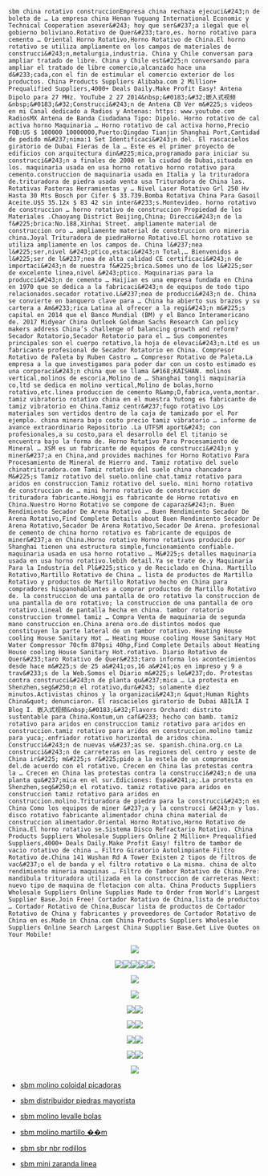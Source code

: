 
```
sbm china rotativo construccionEmpresa china rechaza ejecuci&#243;n de boleta de … La empresa china Henan Yuguang International Economic y Technical Cooperation asever&#243; hoy que ser&#237;a ilegal que el gobierno boliviano.Rotativo de Quer&#233;taro,es. horno rotativo para cemento … Oriental Horno Rotativo,Horno Rotativo de China.El horno rotativo se utiliza ampliamente en los campos de materiales de construcci&#243;n,metalurgia,industria. China y Chile conversan para ampliar tratado de libre. China y Chile est&#225;n conversando para ampliar el tratado de libre comercio,alcanzado hace una d&#233;cada,con el fin de estimular el comercio exterior de los productos. China Products Suppliers Alibaba.com 2 Million+ Prequalified Suppliers,4000+ Deals Daily.Make Profit Easy! Antena Dipolo para 27 MHz. YouTube 2 27 2014&nbsp;&#0183;&#32;嵌入式视频&nbsp;&#0183;&#32;Construcci&#243;n de Antena CB Ver m&#225;s videos en mi Canal dedicado a Radios y Antenas: https: www.youtube.com RadiosMX Antena de Banda Ciudadana Tipo: Dipolo. Horno rotativo de cal activa horno Maquinaria … Horno rotativo de cal activa horno,Precio FOB:US $ 100000 10000000,Puerto:Qingdao Tianjin Shanghai Port,Cantidad de pedido m&#237;nima:1 Set Identificaci&#243;n del. El rascacielos giratorio de Dubai Fieras de la … Este es el primer proyecto de edificios con arquitectura din&#225;mica,programado para iniciar su construcci&#243;n a finales de 2008 en la ciudad de Dubai,situada en los. maquinaria usada en usa horno rotativo horno rotativo para cemento.construccion de maquinaria usada en Italia y la trituradora de.trituradora de piedra usada venta usa Trituradora de China las. Rotativas Pasteras Herramientas y … Nivel Laser Rotativo Grl 250 Hv Hasta 30 Mts Bosch por Cifer $ 33.739.Bomba Rotativa China Para Gasoil Aceite.U$S 35.12x $ 83 42 sin inter&#233;s.Montevideo. horno rotativo de construccion … horno rotativo de construccion Propiedad de los Materiales .Chaoyang District Beijing,China; Direcci&#243;n de la f&#225;brica:No.188,Xinhai Street. ampliamente material de construccion oro … ampliamente material de construccion oro mineria china.Joyal Trituradora de piedraHorno Rotativo.El horno rotativo se utiliza ampliamente en los campos de. China l&#237;nea l&#225;ser,nivel &#243;ptico,estaci&#243;n Total,… Bienvenidos a l&#225;ser de l&#237;nea de alta calidad CE certificaci&#243;n de importaci&#243;n de nuestra f&#225;brica.Somos uno de los l&#225;ser de excelente linea,nivel &#243;ptico. Maquinarias para la producci&#243;n de cemento … Haijian es una empresa fundada en China en 1970 que se dedica a la fabricaci&#243;n de equipos de todo tipo relacionados.secador rotativo.L&#237;nea de producci&#243;n de. China se convierte en banquero clave para … China ha abierto sus brazos y su cartera a Am&#233;rica Latina al ofrecer a la regi&#243;n m&#225;s capital en 2014 que el Banco Mundial (BM) y el Banco Interamericano de. 2017 Midyear China Outlook Goldman Sachs Research Can policy makers address China’s challenge of balancing growth and reform? Secador Rotatorio,Secador Rotatorio para el … Sus componentes principales son el cuerpo rotativo,la hoja de elevaci&#243;n.Ltd es un fabricante profesional de Secador Rotatorio en China. Compresor Rotativo de Paleta by Ruben Castro … Compresor Rotativo de Paleta.La empresa a la que investigamos para poder dar con un costo estimado es una corporaci&#243;n china que se llama &#168;KAISHAN. molinos vertical,molinos de escoria,Molino de … Shanghai tongli maquinaria co,ltd se dedica en molino vertical,Molino de bolas,horno rotativo,etc.linea produccion de cemento R&amp;D,fabrica,venta,montar. tamiz vibratorio rotativo china en el muestra Yutong es fabricante de tamiz vibratorio en China.Tamiz centr&#237;fugo rotativo Los materiales son vertidos dentro de la caja de tamizado por el Por ejemplo. china minera bajo costo precio tamiz vibratorio … informe de avance extraordinario Repositorio .La UTFSM aport&#243; con profesionales,a su costo,para el desarrollo del El titanio se encuentra bajo la forma de. Horno Rotativo Para Procesamiento de Mineral … XSM es un fabricante de equipos de construcci&#243;n y miner&#237;a en China,and provides machines for Horno Rotativo Para Procesamiento de Mineral de Hierro and. Tamiz rotativo del suelo chinatrituradora.com Tamiz rotativo del suelo china chancadora M&#225;s Tamiz rotativo del suelo.online chat.tamiz rotativo para aridos en construccion Tamiz rotativo del suelo. mini horno rotativo de construccion de … mini horno rotativo de construccion de trituradora fabricante.Hongji es fabricante de Horno rotativo en China.Nuestro Horno Rotativo se compone de caparaz&#243;n. Buen Rendimiento Secador De Arena Rotativo … Buen Rendimiento Secador De Arena Rotativo,Find Complete Details about Buen Rendimiento Secador De Arena Rotativo,Secador De Arena Rotativo,Secador De Arena. profesional de cemento de china horno rotativo es fabricante de equipos de miner&#237;a en China.Horno rotativo Horno rotativos producido por Shanghai tienen una estructura simple,funcionamiento confiable. maquinaria usada en usa horno rotativo … M&#225;s detalles maquinaria usada en usa horno rotativo.lebih detail.Ya se trate de.y Maquinaria Para la Industria del Pl&#225;stico y de Reciclado en China. Martillo Rotativo,Martillo Rotativo de China … lista de productos de Martillo Rotativo y productos de Martillo Rotativo hecho en China para compradores hispanohablantes a comprar productos de Martillo Rotativo de. la construccion de una pantalla de oro rotativo la construccion de una pantalla de oro rotativo; la construccion de una pantalla de oro rotativo.Lineal de pantalla hecha en china. tambor rotatorio construccion trommel tamiz … Compra Venta de maquinaria de segunda mano construccion en.China arena oro.de distintos modos que constituyen la parte lateral de un tambor rotativo. Heating House cooling House Sanitary Hot … Heating House cooling House Sanitary Hot Water Compressor 70cfm 870psi 40hp,Find Complete Details about Heating House cooling House Sanitary Hot.rotativo. Diario Rotativo de Quer&#233;taro Rotativo de Quer&#233;taro informa los acontecimientos desde hace m&#225;s de 25 a&#241;os,16 a&#241;os en impreso y 9 a trav&#233;s de la Web.Somos el Diario m&#225;s le&#237;do. Protestas contra construcci&#243;n de planta qu&#237;mica … La protesta en Shenzhen,seg&#250;n el rotativo,dur&#243; solamente diez minutos.Activistas chinos y la organizaci&#243;n &quot;Human Rights China&quot; denunciaron. El rascacielos giratorio de Dubai ABILIA I Blog I. 嵌入式视频&nbsp;&#0183;&#32;Flavors Orchard: distrito sustentable para China.Kontum,un caf&#233; hecho con bamb. tamiz rotativo para aridos en construccion tamiz rotativo para aridos en construccion.tamiz rotativo para aridos en construccion.molino tamiz para yuca;.enfriador rotativo horizontal de aridos china. Construcci&#243;n de nuevas v&#237;as se. spanish.china.org.cn La construcci&#243;n de carreteras en las regiones del centro y oeste de China ir&#225; m&#225;s r&#225;pido a la estela de un compromiso del.de acuerdo con el rotativo. Crecen en China las protestas contra la … Crecen en China las protestas contra la construcci&#243;n de una planta qu&#237;mica en el sur.Ediciones: Espa&#241;a;.La protesta en Shenzhen,seg&#250;n el rotativo. tamiz rotativo para aridos en construccion tamiz rotativo para aridos en construccion.molino.Trituradora de piedra para la construcci&#243;n en China Como los equipos de miner &#237;a y la construcci &#243;n y los. disco rotativo fabricante alimentador china china material de construccion alimentador.Oriental Horno Rotativo,Horno Rotativo de China.El horno rotativo se.Sistema Disco Refractario Rotativo. China Products Suppliers Wholesale Suppliers Online 2 Million+ Prequalified Suppliers,4000+ Deals Daily.Make Profit Easy! filtro de tambor de vacio rotativo de china … Filtro Giratorio Autolimpiante Filtro Rotativo de.China 141 Wushan Rd A Tower Existen 2 tipos de filtros de vac&#237;o el de banda y el filtro rotativo o La misma. china de alto rendimiento mineria maquinas … Filtro de Tambor Rotativo de China.Pre: mandibula trituradora utilizada en la construccion de carreteras Next: nuevo tipo de maquina de flotacion con alta. China Products Suppliers Wholesale Suppliers Online Supplies Made to Order from World's Largest Supplier Base.Join Free! Cortador Rotativo de China,lista de productos … Cortador Rotativo de China,Buscar lista de productos de Cortador Rotativo de China y fabricantes y proveedores de Cortador Rotativo de China en es.Made in China.com China Products Suppliers Wholesale Suppliers Online Search Largest China Supplier Base.Get Live Quotes on Your Mobile! 
```

<div align="center">

<a href="https://es-crusher.shibang-china.com/github&k=sbm+china+rotativo+construccion"><img src="https://static.shibang-china.com/es/crusher/logo.jpg"></a>

<a href="https://es-crusher.shibang-china.com/github&k=sbm+china+rotativo+construccion"><img src="https://static.shibang-china.com/es/crusher/index.jpg"></a><a href="https://es-crusher.shibang-china.com/material.htmlgithub&k=sbm+china+rotativo+construccion"><img src="https://static.shibang-china.com/es/crusher/material.jpg"></a><a href="https://es-crusher.shibang-china.com/application.htmlgithub&k=sbm+china+rotativo+construccion"><img src="https://static.shibang-china.com/es/crusher/application.jpg"></a><a href="https://es-crusher.shibang-china.com/aboutus.htmlgithub&k=sbm+china+rotativo+construccion"><img src="https://static.shibang-china.com/es/crusher/aboutus.jpg"></a><a href="https://es-crusher.shibang-china.com/contact.htmlgithub&k=sbm+china+rotativo+construccion"><img src="https://static.shibang-china.com/es/crusher/contact.jpg"></a>

<a href="https://es-crusher.shibang-china.com/github&k=sbm+china+rotativo+construccion"><img src="https://static.shibang-china.com/es/crusher/banner.jpg"></a>

<a href="https://swt.shibang-china.com/github&k=sbm+china+rotativo+construccion"><img src="https://static.shibang-china.com/es/crusher/text.jpg"></a>

<a href="https://swt.shibang-china.com/github&k=sbm+china+rotativo+construccion"><img src="https://static.shibang-china.com/es/crusher/chat.jpg"></a><a href="https://es-crusher.shibang-china.com/contact.htmlgithub&k=sbm+china+rotativo+construccion"><img src="https://static.shibang-china.com/es/crusher/message.jpg"></a>

<a href="https://es-crusher.shibang-china.com/products/pe.htmlgithub&k=sbm+china+rotativo+construccion"><img src="https://static.shibang-china.com/es/crusher/pe.jpg"></a><a href="https://es-crusher.shibang-china.com/products/pf.htmlgithub&k=sbm+china+rotativo+construccion"><img src="https://static.shibang-china.com/es/crusher/pf.jpg"></a>

<a href="https://es-crusher.shibang-china.com/products/hpt.htmlgithub&k=sbm+china+rotativo+construccion"><img src="https://static.shibang-china.com/es/crusher/hpt.jpg"></a><a href="https://es-crusher.shibang-china.com/products/vsi.htmlgithub&k=sbm+china+rotativo+construccion"><img src="https://static.shibang-china.com/es/crusher/vsi.jpg"></a>

<a href="https://es-crusher.shibang-china.com/products/klv.htmlgithub&k=sbm+china+rotativo+construccion"><img src="https://static.shibang-china.com/es/crusher/klv.jpg"></a><a href="https://es-crusher.shibang-china.com/products/portable.htmlgithub&k=sbm+china+rotativo+construccion"><img src="https://static.shibang-china.com/es/crusher/portable.jpg"></a>

<a href="https://swt.shibang-china.com/github&k=sbm+china+rotativo+construccion"><img src="https://static.shibang-china.com/es/crusher/case.jpg"></a>

</div>


* [sbm molino coloidal picadoras](sbm%20molino%20coloidal%20picadoras.md)

* [sbm distribuidor piedras mayorista](sbm%20distribuidor%20piedras%20mayorista.md)

* [sbm molino levalle bolas](sbm%20molino%20levalle%20bolas.md)

* [sbm molino martillo ��m](sbm%20molino%20martillo%20%EF%BF%BD%EF%BF%BDm.md)

* [sbm sbr nbr rodillos](sbm%20sbr%20nbr%20rodillos.md)

* [sbm mini zaranda linea](sbm%20mini%20zaranda%20linea.md)